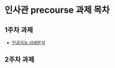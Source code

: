 # 인사관 precourse 과제 목차

## 1주차 과제
- [ 인공지능 사례분석 ](https://github.com/aimclee/gwangju-AI-precourse/blob/master/1%EC%A3%BC%EC%B0%A8%20%EA%B3%BC%EC%A0%9C.ipynb)
## 2주차 과제
